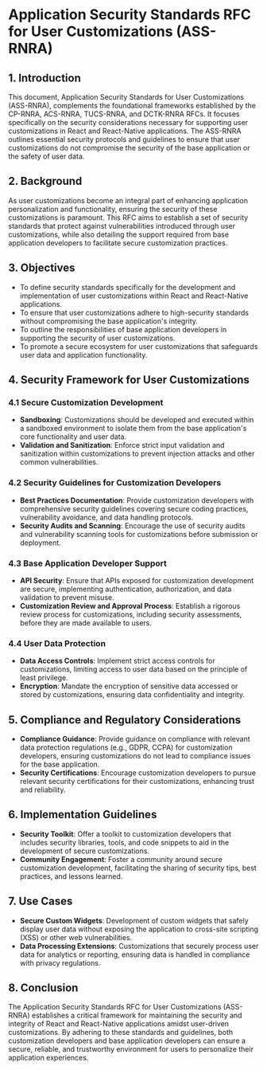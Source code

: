 # Application Security Standards RFC for User Customizations (ASS-RNRA)

## 1. Introduction

This document, Application Security Standards for User Customizations (ASS-RNRA), complements the foundational frameworks established by the CP-RNRA, ACS-RNRA, TUCS-RNRA, and DCTK-RNRA RFCs. It focuses specifically on the security considerations necessary for supporting user customizations in React and React-Native applications. The ASS-RNRA outlines essential security protocols and guidelines to ensure that user customizations do not compromise the security of the base application or the safety of user data.

## 2. Background

As user customizations become an integral part of enhancing application personalization and functionality, ensuring the security of these customizations is paramount. This RFC aims to establish a set of security standards that protect against vulnerabilities introduced through user customizations, while also detailing the support required from base application developers to facilitate secure customization practices.

## 3. Objectives

- To define security standards specifically for the development and implementation of user customizations within React and React-Native applications.
- To ensure that user customizations adhere to high-security standards without compromising the base application's integrity.
- To outline the responsibilities of base application developers in supporting the security of user customizations.
- To promote a secure ecosystem for user customizations that safeguards user data and application functionality.

## 4. Security Framework for User Customizations

### 4.1 Secure Customization Development

- **Sandboxing**: Customizations should be developed and executed within a sandboxed environment to isolate them from the base application's core functionality and user data.
- **Validation and Sanitization**: Enforce strict input validation and sanitization within customizations to prevent injection attacks and other common vulnerabilities.

### 4.2 Security Guidelines for Customization Developers

- **Best Practices Documentation**: Provide customization developers with comprehensive security guidelines covering secure coding practices, vulnerability avoidance, and data handling protocols.
- **Security Audits and Scanning**: Encourage the use of security audits and vulnerability scanning tools for customizations before submission or deployment.

### 4.3 Base Application Developer Support

- **API Security**: Ensure that APIs exposed for customization development are secure, implementing authentication, authorization, and data validation to prevent misuse.
- **Customization Review and Approval Process**: Establish a rigorous review process for customizations, including security assessments, before they are made available to users.

### 4.4 User Data Protection

- **Data Access Controls**: Implement strict access controls for customizations, limiting access to user data based on the principle of least privilege.
- **Encryption**: Mandate the encryption of sensitive data accessed or stored by customizations, ensuring data confidentiality and integrity.

## 5. Compliance and Regulatory Considerations

- **Compliance Guidance**: Provide guidance on compliance with relevant data protection regulations (e.g., GDPR, CCPA) for customization developers, ensuring customizations do not lead to compliance issues for the base application.
- **Security Certifications**: Encourage customization developers to pursue relevant security certifications for their customizations, enhancing trust and reliability.

## 6. Implementation Guidelines

- **Security Toolkit**: Offer a toolkit to customization developers that includes security libraries, tools, and code snippets to aid in the development of secure customizations.
- **Community Engagement**: Foster a community around secure customization development, facilitating the sharing of security tips, best practices, and lessons learned.

## 7. Use Cases

- **Secure Custom Widgets**: Development of custom widgets that safely display user data without exposing the application to cross-site scripting (XSS) or other web vulnerabilities.
- **Data Processing Extensions**: Customizations that securely process user data for analytics or reporting, ensuring data is handled in compliance with privacy regulations.

## 8. Conclusion

The Application Security Standards RFC for User Customizations (ASS-RNRA) establishes a critical framework for maintaining the security and integrity of React and React-Native applications amidst user-driven customizations. By adhering to these standards and guidelines, both customization developers and base application developers can ensure a secure, reliable, and trustworthy environment for users to personalize their application experiences.